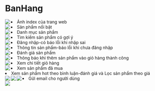 # BanHang
<li>Ảnh index của trang web
<img align="left" src="img_readme\Capture1.PNG">
<li> Sản phẩm nổi bật
<img align="left" src="img_readme\Capture2.PNG">
<li>Danh mục sản phẩm
<img align="left" src="img_readme\Capture3.PNG">
<li>Tìm kiếm sản phẩm có gợi ý
<img align="left" src="img_readme\Capture4.PNG">
<li> Đăng nhập-có báo lỗi khi nhập sai
<img align="left" src="img_readme\Capture5.PNG">
<li>Thông tin sản phẩm-báo lỗi khi chưa đăng nhập
<img align="left" src="img_readme\Capture6.PNG">
<li> Đánh giá sản phẩm
<img align="left" src="img_readme\Capture7.PNG">
<li> Thông báo khi thêm sản phẩm vào giỏ hàng thành công
<img align="left" src="img_readme\Capture8.PNG">
<li> Xem chi tiết giỏ hàng
<img align="left" src="img_readme\Capture9.PNG">
<li> Xem sản phẩm đã mua
<img align="left" src="img_readme\Capture10.PNG">
<li> Xem sản phẩm hot theo bình luận-đánh giá và Lọc sản phẩm theo giá</li>
<img align="left" src="img_readme\Capture11.PNG">
<img align="left" src="img_readme\Capture12.PNG">
<img align="left" src="img_readme\Capture13.PNG">
<li>Gửi email cho người dùng</li>
<img align="left" src="img_readme\Capture14.PNG">



